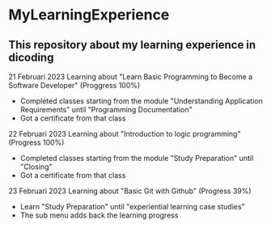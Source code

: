 # MyLearningExperience
This repository about my learning experience in dicoding
-
21 Februari 2023
Learning about "Learn Basic Programming to Become a Software Developer" (Proggress 100%)
* Completed classes starting from the module "Understanding Application Requirements" until "Programming Documentation"
* Got a certificate from that class

22 Februari 2023
Learning about "Introduction to logic programming" (Progress 100%)
* Completed classes starting from the module "Study Preparation" until "Closing"
* Got a certificate from that class

23 Februari 2023
Learning about "Basic Git with Github" (Progress 39%)
* Learn "Study Preparation" until "experiential learning case studies"
* The sub menu adds back the learning progress
